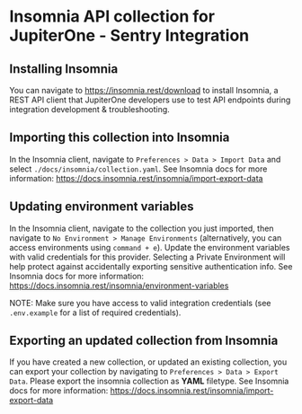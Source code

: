 # Insomnia API collection for JupiterOne - Sentry Integration

## Installing Insomnia

You can navigate to <https://insomnia.rest/download> to install Insomnia, a REST
API client that JupiterOne developers use to test API endpoints during
integration development & troubleshooting.

## Importing this collection into Insomnia

In the Insomnia client, navigate to `Preferences > Data > Import Data` and
select `./docs/insomnia/collection.yaml`. See Insomnia docs for more
information: <https://docs.insomnia.rest/insomnia/import-export-data>

## Updating environment variables

In the Insomnia client, navigate to the collection you just imported, then
navigate to `No Environment > Manage Environments` (alternatively, you can
access environments using `command + e`). Update the environment variables with
valid credentials for this provider. Selecting a Private Environment will help
protect against accidentally exporting sensitive authentication info. See
Insomnia docs for more information:
<https://docs.insomnia.rest/insomnia/environment-variables>

NOTE: Make sure you have access to valid integration credentials (see
`.env.example` for a list of required credentials).

## Exporting an updated collection from Insomnia

If you have created a new collection, or updated an existing collection, you can
export your collection by navigating to `Preferences > Data > Export Data`.
Please export the insomnia collection as **YAML** filetype. See Insomnia docs
for more information: <https://docs.insomnia.rest/insomnia/import-export-data>
